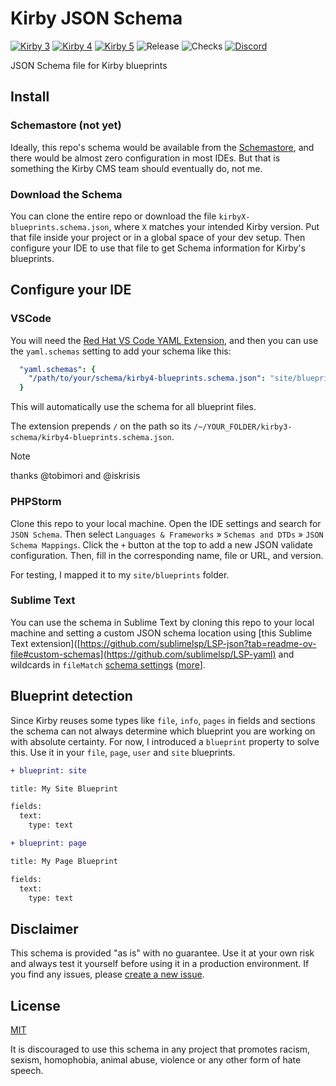 # Kirby JSON Schema

[![Kirby 3](https://flat.badgen.net/badge/Kirby/3?color=ECC748)](https://getkirby.com)
[![Kirby 4](https://flat.badgen.net/badge/Kirby/4?color=ECC748)](https://getkirby.com)
[![Kirby 5](https://flat.badgen.net/badge/Kirby/5?color=ECC748)](https://getkirby.com)
![Release](https://flat.badgen.net/github/release/bnomei/kirby3-schema?color=ae81ff)
![Checks](https://flat.badgen.net//github/checks/bnomei/kirby3-schema)
[![Discord](https://flat.badgen.net/badge/discord/bnomei?color=7289da)](https://discordapp.com/users/bnomei)

JSON Schema file for Kirby blueprints

## Install

### Schemastore (not yet)

Ideally, this repo's schema would be available from the [Schemastore](https://www.schemastore.org/json/), and there would be almost zero configuration in most IDEs. But that is something the Kirby CMS team should eventually do, not me.

### Download the Schema

You can clone the entire repo or download the file `kirbyX-blueprints.schema.json`, where `X` matches your intended Kirby version. Put that file inside your project or in a global space of your dev setup. Then configure your IDE to use that file to get Schema information for Kirby's blueprints.

## Configure your IDE

### VSCode

You will need the [Red Hat VS Code YAML Extension](https://github.com/redhat-developer/vscode-yaml), and then you can use the `yaml.schemas` setting to add your schema like this:

```yaml
  "yaml.schemas": {
    "/path/to/your/schema/kirby4-blueprints.schema.json": "site/blueprints/**/*.yml"
  }
```

This will automatically use the schema for all blueprint files.

The extension prepends `/` on the path so its `/~/YOUR_FOLDER/kirby3-schema/kirby4-blueprints.schema.json`.

> [!NOTE]
> thanks @tobimori and @iskrisis

### PHPStorm

Clone this repo to your local machine. Open the IDE settings and search for `JSON Schema`. Then select `Languages & Frameworks` » `Schemas and DTDs` » `JSON Schema Mappings`. Click the `+` button at the top to add a new JSON validate configuration. Then, fill in the corresponding name, file or URL, and version.

For testing, I mapped it to my `site/blueprints` folder.

### Sublime Text

You can use the schema in Sublime Text by cloning this repo to your local machine and setting a custom JSON schema location using [this Sublime Text extension]([https://github.com/sublimelsp/LSP-json?tab=readme-ov-file#custom-schemas](https://github.com/sublimelsp/LSP-yaml) and wildcards in `fileMatch` [schema settings](https://github.com/sublimelsp/LSP-yaml/blob/7b928a7b84f25381b01fa98c04ca7b1418b3a465/LSP-yaml.sublime-settings#L37) ([more](https://github.com/sublimelsp/LSP-json?tab=readme-ov-file#custom-schemas)].

## Blueprint detection

Since Kirby reuses some types like `file`, `info`, `pages` in fields and sections the schema can not always determine which blueprint you are working on with absolute certainty. For now, I introduced a `blueprint` property to solve this. Use it in your `file`, `page`, `user` and `site` blueprints.  

```diff
+ blueprint: site

title: My Site Blueprint

fields:
  text:
    type: text
```

```diff
+ blueprint: page

title: My Page Blueprint

fields:
  text:
    type: text
```

## Disclaimer

This schema is provided "as is" with no guarantee. Use it at your own risk and always test it yourself before using it in a production environment. If you find any issues, please [create a new issue](https://github.com/bnomei/kirby3-schema/issues/new).

## License

[MIT](https://opensource.org/licenses/MIT)

It is discouraged to use this schema in any project that promotes racism, sexism, homophobia, animal abuse, violence or any other form of hate speech.
